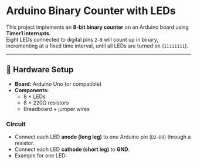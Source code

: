 # Arduino Binary Counter with LEDs

This project implements an **8-bit binary counter** on an Arduino board using **Timer1 interrupts**.  
Eight LEDs connected to digital pins `2–9` will count up in binary, incrementing at a fixed time interval, until all LEDs are turned on (`11111111`).  

---

## 🔧 Hardware Setup

- **Board:** Arduino Uno (or compatible)
- **Components:**
  - 8 × LEDs
  - 8 × 220Ω resistors 
  - Breadboard + jumper wires

### Circuit
- Connect each LED **anode (long leg)** to one Arduino pin (`D2`–`D9`) through a resistor.
- Connect each LED **cathode (short leg)** to **GND**.
- Example for one LED:
